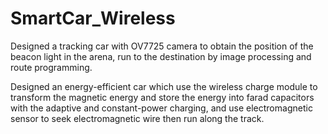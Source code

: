 # SmartCar_Wireless

Designed a tracking car with OV7725 camera to obtain the position of the beacon light in the arena, run to the destination by image processing and route programming.

Designed an energy-efficient car which use the wireless charge module to transform the magnetic energy and store the energy into farad capacitors with the adaptive and constant-power charging, and use electromagnetic sensor to seek electromagnetic wire then run along the track.